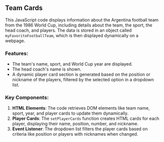 ## Team Cards

This JavaScript code displays information about the Argentina football team from the 1986 World Cup, including details about the team, the sport, the head coach, and players. The data is stored in an object called `myFavoriteFootballTeam`, which is then displayed dynamically on a webpage.

### Features:
- The team's name, sport, and World Cup year are displayed.
- The head coach's name is shown.
- A dynamic player card section is generated based on the position or nickname of the players, filtered by the selected option in a dropdown list.

### Key Components:
1. **HTML Elements**: The code retrieves DOM elements like team name, sport, year, and player cards to update them dynamically.
2. **Player Cards**: The `setPlayerCards` function creates HTML cards for each player, displaying their name, position, number, and nickname.
3. **Event Listener**: The dropdown list filters the player cards based on criteria like position or players with nicknames when changed.
